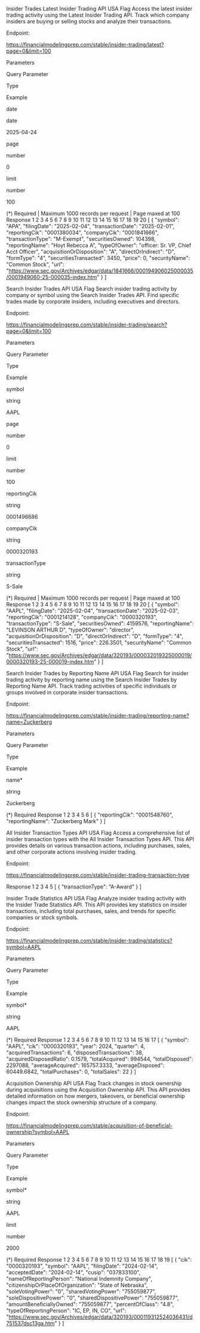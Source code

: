 Insider Trades
Latest Insider Trading API
USA Flag
Access the latest insider trading activity using the Latest Insider Trading API. Track which company insiders are buying or selling stocks and analyze their transactions.

Endpoint:

https://financialmodelingprep.com/stable/insider-trading/latest?page=0&limit=100

Parameters

Query Parameter

Type

Example

date

date

2025-04-24

page

number

0

limit

number

100

(\*) Required | Maximum 1000 records per request | Page maxed at 100
Response
1
2
3
4
5
6
7
8
9
10
11
12
13
14
15
16
17
18
19
20
[
{
"symbol": "APA",
"filingDate": "2025-02-04",
"transactionDate": "2025-02-01",
"reportingCik": "0001380034",
"companyCik": "0001841666",
"transactionType": "M-Exempt",
"securitiesOwned": 104398,
"reportingName": "Hoyt Rebecca A",
"typeOfOwner": "officer: Sr. VP, Chief Acct Officer",
"acquisitionOrDisposition": "A",
"directOrIndirect": "D",
"formType": "4",
"securitiesTransacted": 3450,
"price": 0,
"securityName": "Common Stock",
"url": "https://www.sec.gov/Archives/edgar/data/1841666/000194906025000035/0001949060-25-000035-index.htm"
}
]

Search Insider Trades API
USA Flag
Search insider trading activity by company or symbol using the Search Insider Trades API. Find specific trades made by corporate insiders, including executives and directors.

Endpoint:

https://financialmodelingprep.com/stable/insider-trading/search?page=0&limit=100

Parameters

Query Parameter

Type

Example

symbol

string

AAPL

page

number

0

limit

number

100

reportingCik

string

0001496686

companyCik

string

0000320193

transactionType

string

S-Sale

(\*) Required | Maximum 1000 records per request | Page maxed at 100
Response
1
2
3
4
5
6
7
8
9
10
11
12
13
14
15
16
17
18
19
20
[
{
"symbol": "AAPL",
"filingDate": "2025-02-04",
"transactionDate": "2025-02-03",
"reportingCik": "0001214128",
"companyCik": "0000320193",
"transactionType": "S-Sale",
"securitiesOwned": 4159576,
"reportingName": "LEVINSON ARTHUR D",
"typeOfOwner": "director",
"acquisitionOrDisposition": "D",
"directOrIndirect": "D",
"formType": "4",
"securitiesTransacted": 1516,
"price": 226.3501,
"securityName": "Common Stock",
"url": "https://www.sec.gov/Archives/edgar/data/320193/000032019325000019/0000320193-25-000019-index.htm"
}
]

Search Insider Trades by Reporting Name API
USA Flag
Search for insider trading activity by reporting name using the Search Insider Trades by Reporting Name API. Track trading activities of specific individuals or groups involved in corporate insider transactions.

Endpoint:

https://financialmodelingprep.com/stable/insider-trading/reporting-name?name=Zuckerberg

Parameters

Query Parameter

Type

Example

name\*

string

Zuckerberg

(\*) Required
Response
1
2
3
4
5
6
[
{
"reportingCik": "0001548760",
"reportingName": "Zuckerberg Mark"
}
]

All Insider Transaction Types API
USA Flag
Access a comprehensive list of insider transaction types with the All Insider Transaction Types API. This API provides details on various transaction actions, including purchases, sales, and other corporate actions involving insider trading.

Endpoint:

https://financialmodelingprep.com/stable/insider-trading-transaction-type

Response
1
2
3
4
5
[
{
"transactionType": "A-Award"
}
]

Insider Trade Statistics API
USA Flag
Analyze insider trading activity with the Insider Trade Statistics API. This API provides key statistics on insider transactions, including total purchases, sales, and trends for specific companies or stock symbols.

Endpoint:

https://financialmodelingprep.com/stable/insider-trading/statistics?symbol=AAPL

Parameters

Query Parameter

Type

Example

symbol\*

string

AAPL

(\*) Required
Response
1
2
3
4
5
6
7
8
9
10
11
12
13
14
15
16
17
[
{
"symbol": "AAPL",
"cik": "0000320193",
"year": 2024,
"quarter": 4,
"acquiredTransactions": 6,
"disposedTransactions": 38,
"acquiredDisposedRatio": 0.1579,
"totalAcquired": 994544,
"totalDisposed": 2297088,
"averageAcquired": 165757.3333,
"averageDisposed": 60449.6842,
"totalPurchases": 0,
"totalSales": 22
}
]

Acquisition Ownership API
USA Flag
Track changes in stock ownership during acquisitions using the Acquisition Ownership API. This API provides detailed information on how mergers, takeovers, or beneficial ownership changes impact the stock ownership structure of a company.

Endpoint:

https://financialmodelingprep.com/stable/acquisition-of-beneficial-ownership?symbol=AAPL

Parameters

Query Parameter

Type

Example

symbol\*

string

AAPL

limit

number

2000

(\*) Required
Response
1
2
3
4
5
6
7
8
9
10
11
12
13
14
15
16
17
18
19
[
{
"cik": "0000320193",
"symbol": "AAPL",
"filingDate": "2024-02-14",
"acceptedDate": "2024-02-14",
"cusip": "037833100",
"nameOfReportingPerson": "National Indemnity Company",
"citizenshipOrPlaceOfOrganization": "State of Nebraska",
"soleVotingPower": "0",
"sharedVotingPower": "755059877",
"soleDispositivePower": "0",
"sharedDispositivePower": "755059877",
"amountBeneficiallyOwned": "755059877",
"percentOfClass": "4.8",
"typeOfReportingPerson": "IC, EP, IN, CO",
"url": "https://www.sec.gov/Archives/edgar/data/320193/000119312524036431/d751537dsc13ga.htm"
}
]
